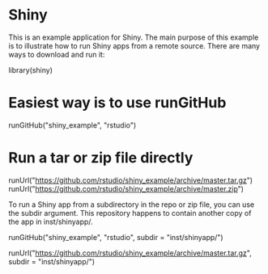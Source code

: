 # Shiny

This is an example application for Shiny. The main purpose of this example is to illustrate how to run Shiny apps from a remote source. There are many ways to download and run it:

library(shiny)

# Easiest way is to use runGitHub
runGitHub("shiny_example", "rstudio")

# Run a tar or zip file directly
runUrl("https://github.com/rstudio/shiny_example/archive/master.tar.gz")
runUrl("https://github.com/rstudio/shiny_example/archive/master.zip")

To run a Shiny app from a subdirectory in the repo or zip file, you can use the subdir argument. This repository happens to contain another copy of the app in inst/shinyapp/.

runGitHub("shiny_example", "rstudio", subdir = "inst/shinyapp/")

runUrl("https://github.com/rstudio/shiny_example/archive/master.tar.gz",
  subdir = "inst/shinyapp/")

